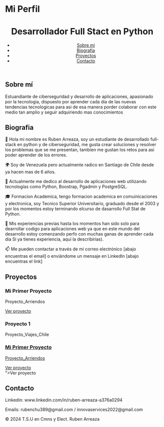 <!DOCTYPE html>
<html lang="es">
<head>
    <meta charset="UTF-8">
    <meta name="viewport" content="width=device-width, initial-scale=1.0">
    <h1>Mi Perfil</h1>
    <link rel="stylesheet" href="styles.css">
</head>
<body>
    <header>
        <h1>Desarrollador Full Stact en Python</h1>
        <nav>
            <ul>
                <li><a href="#about">Sobre mí</a></li>
                 <li><a href="#Bio">Biografia</a></li>
                <li><a href="#projects">Proyectos</a></li>
                <li><a href="#contact">Contacto</a></li>
            </ul>
        </nav>
    </header>
    <section id="about">
        <h2>Sobre mí</h2>
        <p>Estuandiante de ciberseguridad y desarrollo de aplicaciones, apasionado por la tecnologia, dispuesto por aprender cada dia de las nuevas tendencias tecnologicas para asi de esa manera porder colaborar con este medio tan amplio y seguir adquiriendo mas conocimientos</p>
    </section>
    <section id="Bio">
        <h2>Biografia</h2>
        <p>👋 Hola mi nombre es  Ruben Arreaza, soy un estudiante  de desarrollado full-stack en python y de ciberseguridad, me gusta crear soluciones y resolver los problemas que se me  presentan, tambien me gustan los retos para asi poder aprender de los errores.</p>
<p> 🌍 Soy de Venezuela pero actualmente radico en Santiago de Chile desde ya hacen mas de 6 años.</p>
<p>  💼 Actualmente me dedico  al desarrollo de aplicaciones web utilizando tecnologías como Python, Boostrap, Pgadmin y PostgreSQL.</p>
<p> 🎓 Formacion Academica, tengo formacion academica en comuinicaciones y electronica, soy Tecnico Superior Universitario, graduado desde el 2003 y por los momentos estoy terminando elcurso de dasarrollo Full Stat de Python.</p>
<p> 🔧 Mis experiencias previas hasta los momentos han sido solo para dearrollar codigo para aplicaciones web ya que en este mundo del desarrollo estoy comenzando perfo con muchas ganas de aprender cada dia  Si ya tienes experiencia, aquí la describirías).</p>
<p>📫 Me pueden contactar a través de mi correo electrónico  [abajo encuentras el email] o enviándome un mensaje en LinkedIn [abajo encuentras el link]</p>
   </section>
    <section id="projects">
        <h2>Proyectos</h2>
        <div class="project">
            <h3>Mi Primer Proyecto</h3>
            <p>Proyecto_Arriendos</p>
            <a href="https://github.com/rubenchu-389/proyecto_arriendos">Ver proyecto</a>
        </div>
        <div class="project">
            <h3>Proyecto 1</h3>
            <p>Proyecto_Viajes_Chile</p>
            <a href="<div class="project">
            <h3>Mi Primer Proyecto</h3>
            <p>Proyecto_Arriendos</p>
            <a href="https://github.com/rubenchu-389/proyecto_arriendos">Ver proyecto</a>
        </div>">Ver proyecto</a>
        </div>
     <!-- Añade más proyectos aquíhttps://github.com/rubenchu-389/prueba-M1-viajes-chile -->
    </section>
    <section id="contact">
        <h2>Contacto</h2>
        <p>Linkedin: www.linkedin.com/in/ruben-arreaza-a376a0294</p>
        <p>Emails: rubenchu389@gmail.com / innovaservices2022@gmail.com</p>
    </section>
    <footer>
        <p>© 2024 T.S.U en Cmns y Elect. Ruben Arreaza</p>
        <a href="https://www.github.com" target="_blank"><i class="fab fa-github" alt="Github"></i></a>
    </footer>
</body>
</html>
